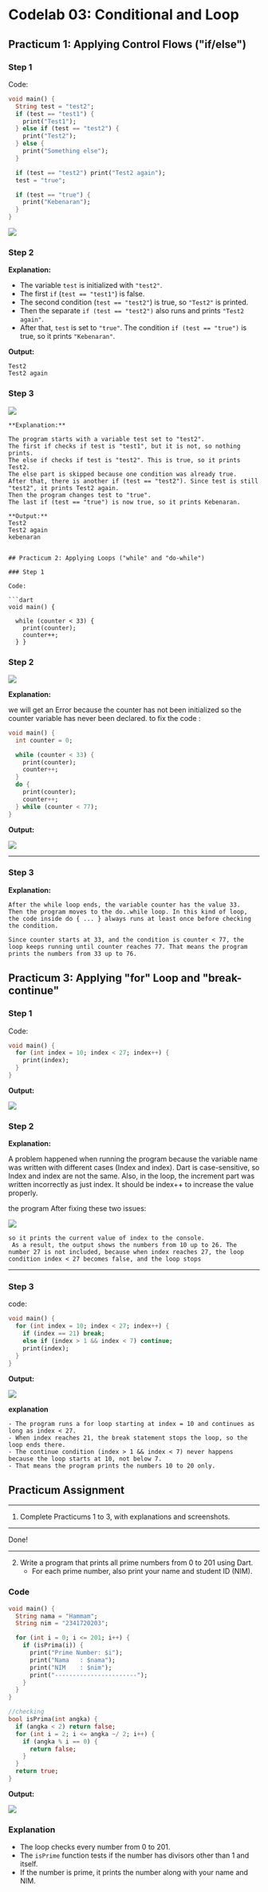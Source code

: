 # Codelab 03: Conditional and Loop

## Practicum 1: Applying Control Flows ("if/else")

### Step 1
Code:
```dart
void main() {
  String test = "test2";
  if (test == "test1") {
    print("Test1");
  } else if (test == "test2") {
    print("Test2");
  } else {
    print("Something else");
  }

  if (test == "test2") print("Test2 again");
  test = "true";

  if (test == "true") {
    print("Kebenaran");
  }
}
````

![](./img/1-step1.png)

### Step 2

**Explanation:**

* The variable `test` is initialized with `"test2"`.
* The first `if` (`test == "test1"`) is false.
* The second condition (`test == "test2"`) is true, so `"Test2"` is printed.
* Then the separate `if (test == "test2")` also runs and prints `"Test2 again"`.
* After that, `test` is set to `"true"`. The condition `if (test == "true")` is true, so it prints `"Kebenaran"`.

**Output:**

```
Test2
Test2 again
```

### Step 3

![](./img/1-step3.png)

```
**Explanation:**  

The program starts with a variable test set to "test2".
The first if checks if test is "test1", but it is not, so nothing prints.
The else if checks if test is "test2". This is true, so it prints Test2.
The else part is skipped because one condition was already true.
After that, there is another if (test == "test2"). Since test is still "test2", it prints Test2 again.
Then the program changes test to "true".
The last if (test == "true") is now true, so it prints Kebenaran.
```
```
**Output:**
Test2
Test2 again
kebenaran
```

```

## Practicum 2: Applying Loops ("while" and "do-while")

### Step 1

Code:

```dart
void main() {

  while (counter < 33) {
    print(counter);
    counter++;
  } }
```

### Step 2

![](./img/2-step2.png)

**Explanation:**

we will get an Error because the counter has not been initialized so the counter variable has never been declared.
to fix the code : 

```dart
void main() {
  int counter = 0;

  while (counter < 33) {
    print(counter);
    counter++;
  }
  do {
    print(counter);
    counter++;
  } while (counter < 77);
}
```

**Output:**

![](./img/2-step2output.png)

---
### Step 3

**Explanation:**  
```
After the while loop ends, the variable counter has the value 33.
Then the program moves to the do..while loop. In this kind of loop, the code inside do { ... } always runs at least once before checking the condition.

Since counter starts at 33, and the condition is counter < 77, the loop keeps running until counter reaches 77. That means the program prints the numbers from 33 up to 76.
```

## Practicum 3: Applying "for" Loop and "break-continue"

### Step 1

Code:

```dart
void main() {
  for (int index = 10; index < 27; index++) {
    print(index);
  }
}
```

**Output:**

![](./img/3-step1.png)


### Step 2

**Explanation:**

A problem happened when running the program because the variable name was written with different cases (Index and index). Dart is case-sensitive, so Index and index are not the same.
Also, in the loop, the increment part was written incorrectly as just index. It should be index++ to increase the value properly.

the program After fixing these two issues:

![](./img/3-step2.png)

```
so it prints the current value of index to the console.
 As a result, the output shows the numbers from 10 up to 26. The number 27 is not included, because when index reaches 27, the loop condition index < 27 becomes false, and the loop stops
 ```

---

### Step 3
code:
```dart
void main() {
  for (int index = 10; index < 27; index++) {
    if (index == 21) break;                  
    else if (index > 1 && index < 7) continue; 
    print(index);
  }
}
```
**Output:**

![](./img/3-step3.png)

**explanation**
```
- The program runs a for loop starting at index = 10 and continues as long as index < 27.
- When index reaches 21, the break statement stops the loop, so the loop ends there.
- The continue condition (index > 1 && index < 7) never happens because the loop starts at 10, not below 7.
- That means the program prints the numbers 10 to 20 only.
```

## Practicum Assignment
--- 
1. Complete Practicums 1 to 3, with explanations and screenshots.
--- 
Done!

---
2. Write a program that prints all prime numbers from 0 to 201 using Dart.
   * For each prime number, also print your name and student ID (NIM).

### Code

```dart
void main() {
  String nama = "Hammam";
  String nim = "2341720203";

  for (int i = 0; i <= 201; i++) {
    if (isPrima(i)) {
      print("Prime Number: $i");
      print("Nama   : $nama");
      print("NIM    : $nim");
      print("-----------------------");
    }
  }
}

//checking
bool isPrima(int angka) {
  if (angka < 2) return false;
  for (int i = 2; i <= angka ~/ 2; i++) {
    if (angka % i == 0) {
      return false;
    }
  }
  return true;
}

```
**Output:**

![](./img/assignment.png)

### Explanation

* The loop checks every number from 0 to 201.
* The `isPrime` function tests if the number has divisors other than 1 and itself.
* If the number is prime, it prints the number along with your name and NIM.

